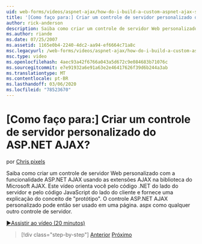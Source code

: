 ```yaml
---
uid: web-forms/videos/aspnet-ajax/how-do-i-build-a-custom-aspnet-ajax-server-control
title: '[Como faço para:] Criar um controle de servidor personalizado do ASP.NET AJAX? | Microsoft Docs'
author: rick-anderson
description: Saiba como criar um controle de servidor Web personalizado com a funcionalidade ASP.NET AJAX usando as extensões AJAX na biblioteca do Microsoft AJAX. Este vídeo o conduz...
ms.author: riande
ms.date: 07/25/2007
ms.assetid: 1165e0b4-2240-4dc2-aa94-ef6664c71a8c
msc.legacyurl: /web-forms/videos/aspnet-ajax/how-do-i-build-a-custom-aspnet-ajax-server-control
msc.type: video
ms.openlocfilehash: 4aec93a42f6766a043a5d672c9e084683b71076c
ms.sourcegitcommit: e7e91932a6e91a63e2e46417626f39d6b244a3ab
ms.translationtype: MT
ms.contentlocale: pt-BR
ms.lasthandoff: 03/06/2020
ms.locfileid: "78523670"
---
```

# <a name="how-do-i-build-a-custom-aspnet-ajax-server-control"></a>[Como faço para:] Criar um controle de servidor personalizado do ASP.NET AJAX?

por [Chris pixels](https://twitter.com/chrispels)

Saiba como criar um controle de servidor Web personalizado com a funcionalidade ASP.NET AJAX usando as extensões AJAX na biblioteca do Microsoft AJAX. Este vídeo orienta você pelo código .NET do lado do servidor e pelo código JavaScript do lado do cliente e fornece uma explicação do conceito de "protótipo". O controle ASP.NET AJAX personalizado pode então ser usado em uma página. aspx como qualquer outro controle de servidor.

[&#9654;Assistir ao vídeo (20 minutos)](https://channel9.msdn.com/Blogs/ASP-NET-Site-Videos/how-do-i-build-a-custom-aspnet-ajax-server-control)

> [!div class="step-by-step"]
> [Anterior](how-do-i-debug-aspnet-ajax-applications-using-visual-studio-2005.md)
> [Próximo](how-do-i-use-javascript-to-refresh-an-aspnet-ajax-updatepanel.md)
